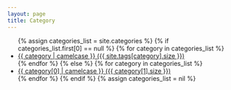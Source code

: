 ```yaml
---
layout: page
title: Category
---
```

<ul>
{% assign categories_list = site.categories %}
  {% if categories_list.first[0] == null %}
    {% for category in categories_list %}
      <li><a href="#{{ category | downcase | downcase | url_escape | strip | replace: ' ', '-' }}">{{ category | camelcase }} ({{ site.tags[category].size }})</a></li>
    {% endfor %}
  {% else %}
    {% for category in categories_list %}
      <li><a href="#{{ category[0] | downcase | url_escape | strip | replace: ' ', '-' }}">{{ category[0] | camelcase }} ({{ category[1].size }})</a></li>
    {% endfor %}
  {% endif %}
{% assign categories_list = nil %}
</ul>